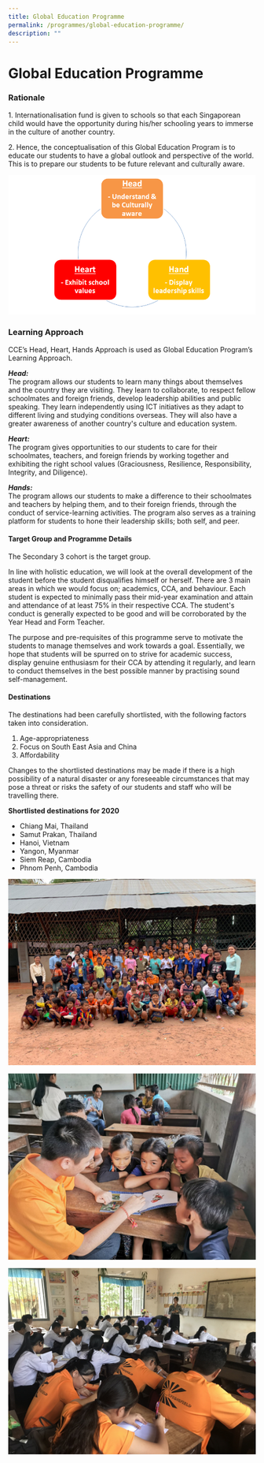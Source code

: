 ```yaml
---
title: Global Education Programme
permalink: /programmes/global-education-programme/
description: ""
---
```

# **Global Education Programme**

### Rationale

1\. Internationalisation fund is given to schools so that each Singaporean child would have the opportunity during his/her schooling years to immerse in the culture of another country.    
  
2\. Hence, the conceptualisation of this Global Education Program is to educate our students to have a global outlook and perspective of the world. This is to prepare our students to be future relevant and culturally aware.  
  
![](/images/image.png)

### Learning Approach

CCE’s Head, Heart, Hands Approach is used as Global Education Program’s Learning Approach.  

**_Head:_**  
The program allows our students to learn many things about themselves and the country they are visiting. They learn to collaborate, to respect fellow schoolmates and foreign friends, develop leadership abilities and public speaking. They learn independently using ICT initiatives as they adapt to different living and studying conditions overseas. They will also have a greater awareness of another country's culture and education system.

**_Heart:_**      
The program gives opportunities to our students to care for their schoolmates, teachers, and foreign friends by working together and exhibiting the right school values (Graciousness, Resilience, Responsibility, Integrity, and Diligence).  

**_Hands:_**     
The program allows our students to make a difference to their schoolmates and teachers by helping them, and to their foreign friends, through the conduct of service-learning activities. The program also serves as a training platform for students to hone their leadership skills; both self, and peer.

  

#### Target Group and Programme Details

The Secondary 3 cohort is the target group.  
  
In line with holistic education, we will look at the overall development of the student before the student disqualifies himself or herself. There are 3 main areas in which we would focus on; academics, CCA, and behaviour. Each student is expected to minimally pass their mid-year examination and attain and attendance of at least 75% in their respective CCA. The student's conduct is generally expected to be good and will be corroborated by the Year Head and Form Teacher.  
  
The purpose and pre-requisites of this programme serve to motivate the students to manage themselves and work towards a goal. Essentially, we hope that students will be spurred on to strive for academic success, display genuine enthusiasm for their CCA by attending it regularly, and learn to conduct themselves in the best possible manner by practising sound self-management.  
  

#### Destinations
The destinations had been carefully shortlisted, with the following factors taken into consideration.  

1.  Age-appropriateness
2.  Focus on South East Asia and China
3.  Affordability

Changes to the shortlisted destinations may be made if there is a high possibility of a natural disaster or any foreseeable circumstances that may pose a threat or risks the safety of our students and staff who will be travelling there.

**Shortlisted destinations for 2020**
*   Chiang Mai, Thailand
*   Samut Prakan, Thailand
*   Hanoi, Vietnam
*   Yangon, Myanmar
*   Siem Reap, Cambodia
*   Phnom Penh, Cambodia

![](/images/WhatsApp%20Image%202019-07-02.jpeg)

![](/images/WhatsApp%20Image%202019-07-02-1.jpeg)

![](/images/IMG_0340.jpg)